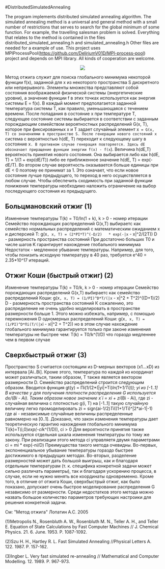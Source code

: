 #DistributedSimulatedAnnealing

The program implements distributed simulated annealing algorithm.
The simulated annealing method is a universal and general method with a small number of restrictions that serves to search for the global minimum of some function.
For example, the travelling salesman problem is solved.
Everything that relates to the method is contained in the files distributed_simulated_annealing.h and simulated_annealing.h
Other files are needed for a example of use. This project uses MPIProcessPool(https://github.com/DeliriumV01D/MPI-process-pool) project and depends on MPI library.
All kinds of cooperation are welcome.

<div align="center">
  <a href="https://github.com/DeliriumV01D/beGAN/"><img src="https://repository-images.githubusercontent.com/242676355/83b66880-56f4-11ea-8f45-8d3f0150de82"></a><br>
</div>

Метод отжига служит для поиска глобального минимума некоторой функции f(x), заданной для x из некоторого 
пространства S дискретного или непрерывного. Элементы множества представляют собой состояния воображаемой 
физической системы (энергетические уровни), а значение функции f в этих точках используется как энергия 
системы E = f(x). В каждый момент предполагается заданной температура системы	T, как правило, уменьшающаяся
с течением времени. После попадания в состояние	x при температуре T, следующее состояние системы выбирается 
в соответствии с заданным	порождающим семейством вероятностных распределений G(x, T), которое при 
фиксированных	x и	T задает случайный элемент x` = G(x, T) со значениями в пространстве S. После генерации
нового состояний x` система с вероятностью h(dE, T) переходит к следующему шагу в состояние x`. В противном
случае генерация повторяется. Здесь dE обозначает приращение функции энергии f(x) - f(x`). Величина h(dE,T)
вероятность принятия нового состояния. Она выбирается либо как h(dE, T) = 1/(1 + exp(dE/T)) либо ее
приближенное значение h(dE, T) = exp(-dE/T). Во втором случае вероятность оказывается больше единицы при 
dE < 0 поэтому ее принимат за 1. Это означает, что если новое состояние лучше предыдущего, то переход в 
него осуществляется в любом случае.	Чтобы обеспечить сходимость при заданной функции понижения температуры
необходимо наложить ограничение на выбор последующего состояния из предыдущего.

Больцмановский отжиг	(1)
--------------------
Изменение температуры T(k) = T0/ln(1 + k), k > 0 - номер итерации
Семейство порождающих распределений G(x,T) выбираетс как семейство нормальных распределений с математическим 
ожиданием x и дисперсией T:
g(x`, x, T) = (2*PI*T)^(-D/2)	* exp(-|x` - x|^2/(2T))
D - размерность пространства состояний
При достаточно больших T0 и числе шагов K гарантирует нахождение глобального минимума
Недостаток - медленное убывание температуры. Например, для того, чтобы понизить исходную температуру в 40 
раз, требуется e^40 = 2.35*10^17 итераций.

Отжиг Коши (быстрый отжиг) (2)
----------
Изменение температуры T(k) = T0/k, k > 0 - номер итерации
Семейство порождающих распределений G(x,T) выбираетс как семейство распределений Коши:
g(x`, x, T) = (1/PI)^D*T/(|x` - x|^2 + T^2)^((D+1)/2)
D - размерность пространства состояний
К сожалению, это распределение не очень удобно моделировать	в пространстве размерности больше 1. Этого можно 
избежать, например, с помощью перемножения D одномерных распределений	Коши:
g(x`, x, T) = (1/PI)^D*Пi(T/(|x`i - xi|^2 + T^2))
но в этом случае нахождение глобального минимума гарантируется только при законе изменения температуры не 
быстрее чем: T(k) = T0/k^(1/D) что гораздо медленнее чем в первом случае

Сверхбыстрый отжиг (3)
------------------
Пространство S считается состоящим из	D-мерных векторов	(x1...xD) из интервала [Ai..Bi]. Кроме этого, 
температура по каждой из координат может различаться, таким образом, T также является вектором размерности 
D. Семейство распределений строится следующим образом. Вводится функция
gt(y)	= Пi(1/(2*(|yi|+Ti)*ln(1+1/Ti))); yi из [-1..1]
В качестве y для получения плотности распределения G используется dx/(Bi - Ai). Таким образом новое
значение x`i = xi + zi*(Bi - Ai), где zi - случайная величина с плотностью g(i, T) на [-1..1]
такую случайную величину легко промоделировать
zi = sign(ai-1/2)*Ti*((1+1/Ti)^|2*ai-1|-1)
где ai - независимые случайные величины	распределенные равномерно на [0..1]. Доказано, что закон изменения 
температуры дает теоретическую гарантию нахождения глобального минимума
Ti(k)=T(i,0)*exp(-ci*k^(1/D)), ci > 0
Для вероятности принятия также используется отдельная шкала изменения температуры	по тому же закону.
При реализации этого метода ci управляетя двумя параметрами
ci = mi * exp(-ni/D)
Преимущества такого метода очевидны. Во-первых, экспоненциальное убывание температуры гораздо быстрее 
достижимого в	предыдущих методах. Во-вторых, разделение размерностей может дать большой выигрыш, как и 
благодаря отдельным температурам (т. к. специфика конкретной задачи может сильно различать параметры), 
так и благодаря ускорению процесса, в случае, если не нужно менять все координаты одновременно.
Кроме того, в отличие от отжига Коши, сверхбыстрый отжиг, как было показано, допускает очень быстрое 
моделирование распределения G независимо от размерности.
Среди недостатков этого метода можно назвать большое количество параметров требующих настроики для решения 
конкретной задачи.


См: "Метод отжига" Лопатин А.С. 2005

(1)Metropolis N., Rosenbluth	A. W., Rosenbluth	M. N., Teller A. H., and Teller E.
Equation of State Calculations by Fast Computer Machines // J. Chemical Physics. 21. 6. June.	1953. P. 1087-1092.

(2)Szu H. H., Hartley R. L. Fast Simulated Annealing //Physical Letters A. 122. 1987. P. 157-162.

(3)Ingber L. Very fast simulated re-annealing // Mathematical and Computer Modelling. 12. 1989. P. 967-973.
